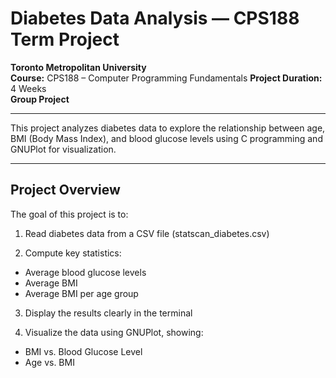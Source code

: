 # Diabetes Data Analysis — CPS188 Term Project

**Toronto Metropolitan University**  
**Course:** CPS188 – Computer Programming Fundamentals 
**Project Duration:** 4 Weeks  
**Group Project**

---

This project analyzes diabetes data to explore the relationship between age, BMI (Body Mass Index), and blood glucose levels using C programming and GNUPlot for visualization.

--- 

## Project Overview
The goal of this project is to:

1. Read diabetes data from a CSV file (statscan_diabetes.csv)

2. Compute key statistics:
- Average blood glucose levels
- Average BMI
- Average BMI per age group

3. Display the results clearly in the terminal

4. Visualize the data using GNUPlot, showing:
- BMI vs. Blood Glucose Level
- Age vs. BMI
